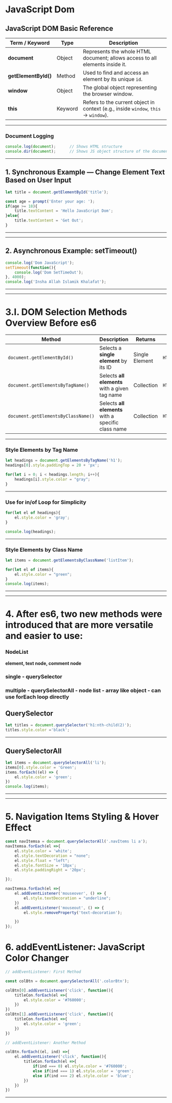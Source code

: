 # JavaScript Dom

## JavaScript DOM Basic Reference

| Term / Keyword       | Type     | Description |
|-----------------------|----------|--------------|
| **document**          | Object   | Represents the whole HTML document; allows access to all elements inside it. |
| **getElementById()**  | Method   | Used to find and access an element by its unique `id`. |
| **window**            | Object   | The global object representing the browser window. |
| **this**              | Keyword  | Refers to the current object in context (e.g., inside `window`, `this` → `window`). |


---

### Document Logging
```js
console.log(document);      // Shows HTML structure
console.dir(document);      // Shows JS object structure of the document
```
---

## 1. Synchronous Example — Change Element Text Based on User Input 

```js 
let title = document.getElementById('title');

const age = prompt('Enter your age: ');
if(age >= 18){
    title.textContent = 'Hello JavaScript Dom';
}else{
    title.textContent = 'Get Out';
}
```
---
---

## 2. Asynchronous Example: setTimeout()

```js
console.log('Dom JavaScript');
setTimeout(function(){
    console.log('Dom SetTimeOut');
}, 4000);
console.log('Insha Allah Islamik Khalafat');
```
---
---

# 3.I. DOM Selection Methods Overview Before es6

| Method | Description | Returns | Type | Example | Loopable |
|--------|--------------|----------|------|----------|-----------|
| `document.getElementById()` | Selects a **single element** by its ID | Single Element | `HTMLElement` | `document.getElementById('title')` | ❌ |
| `document.getElementsByTagName()` | Selects **all elements** with a given tag name | Collection | `HTMLCollection` | `document.getElementsByTagName('h1')` | ✅ |
| `document.getElementsByClassName()` | Selects **all elements** with a specific class name | Collection | `HTMLCollection` | `document.getElementsByClassName('listItem')` | ✅ |

---

### Style Elements by Tag Name

```js
let headings = document.getElementsByTagName('h1');
headings[0].style.paddingTop = 20 + 'px';

for(let i = 0; i < headings.length; i++){
    headings[i].style.color = "gray";
}
```
---

###  Use for in/of Loop for Simplicity

```js
for(let el of headings){
    el.style.color = 'gray';
}

console.log(headings);
```
---

### Style Elements by Class Name

```js
let items = document.getElementsByClassName('listItem');

for(let el of items){
    el.style.color = "green";
}
console.log(items);
```
---
---
 

# 4. After es6, two new methods were introduced that are more versatile and easier to use:
### NodeList
**element, text node, comment node**
### single - querySelector
### multiple - querySelectorAll - node list - array like object - can use forEach loop directly

## QuerySelector
```js
let titles = document.querySelector('h1:nth-child(2)');
titles.style.color ='black';
```
---

## QuerySelectorAll
```js
let items = document.querySelectorAll('li');
items[0].style.color = 'Green'; 
items.forEach((el) => {
    el.style.color = 'green';
})
console.log(items); 
```
---
--- 

# 5. Navigation Items Styling & Hover Effect
```js
const navItemsa = document.querySelectorAll('.navItems li a');
navItemsa.forEach(el =>{
    el.style.color = 'white';
    el.style.textDecoration = "none";
    el.style.float = "left";
    el.style.fontSize = '18px';
    el.style.paddingRight = '20px';

});

navItemsa.forEach(el =>{
    el.addEventListener('mouseover', () => {
        el.style.textDecoration = "underline";
    })
    el.addEventListener('mouseout', () => {
        el.style.removeProperty('text-decoration');

    })
});

```
# 6. addEventListener: JavaScript Color Changer


```js
// addEventListener: First Method

const colBtn = document.querySelectorAll('.colorBtn');

colBtn[0].addEventListener('click', function(){
    titleCon.forEach(el =>{
        el.style.color = '#760000';
    })
})
colBtn[1].addEventListener('click', function(){
    titleCon.forEach(el =>{
        el.style.color = 'green';
    })
})

// addEventListener: Another Method

colBtn.forEach((el, ind) =>{
    el.addEventListener('click', function(){
        titleCon.forEach(el =>{
            if(ind === 0) el.style.color = '#760000';
            else if(ind === 1) el.style.color = 'green';
            else if(ind === 2) el.style.color = 'blue';
        })
    })
})
```
---